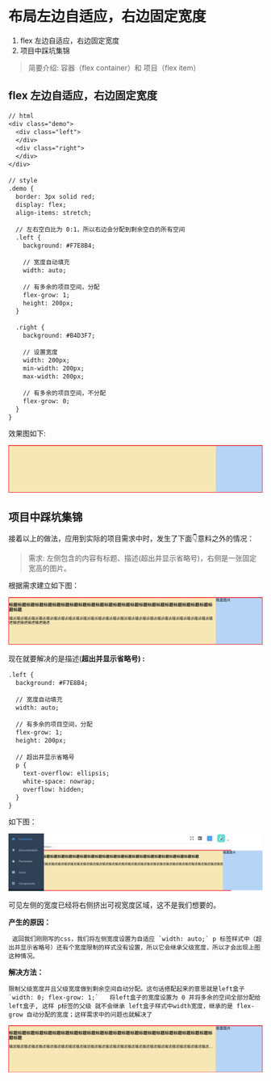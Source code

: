 # 布局左边自适应，右边固定宽度

1. flex 左边自适应，右边固定宽度
2. 项目中踩坑集锦

> 简要介绍: 容器（flex container）和 项目（flex item）

## flex 左边自适应，右边固定宽度

```text
// html
<div class="demo">
  <div class="left">
  </div>
  <div class="right">
  </div>
</div>

// style
.demo {
  border: 3px solid red;
  display: flex;
  align-items: stretch;

  // 左右空白比为 0:1，所以右边会分配到剩余空白的所有空间
  .left {
    background: #F7E8B4;

    // 宽度自动填充
    width: auto;

    // 有多余的项目空间，分配
    flex-grow: 1;
    height: 200px;
  }

  .right {
    background: #B4D3F7;

    // 设置宽度
    width: 200px;
    min-width: 200px;
    max-width: 200px;

    // 有多余的项目空间，不分配
    flex-grow: 0;
  }
}
```

效果图如下:

![](../../../.gitbook/assets/image%20%2832%29.png)

## 项目中踩坑集锦

接着以上的做法，应用到实际的项目需求中时，发生了下面👇意料之外的情况：

> 需求:  左侧包含的内容有标题、描述\(超出并显示省略号\)，右侧是一张固定宽高的图片。

根据需求建立如下图：

![](../../../.gitbook/assets/image%20%2814%29.png)

  
现在就要解决的是描述\(**超出并显示省略号\) :**

```text
.left {
  background: #F7E8B4;

  // 宽度自动填充
  width: auto;

  // 有多余的项目空间，分配
  flex-grow: 1;
  height: 200px;
  
  // 超出并显示省略号
  p {
    text-overflow: ellipsis;
    white-space: nowrap;
    overflow: hidden;
  }
}

```

如下图：

![](../../../.gitbook/assets/image%20%2818%29.png)

可见左侧的宽度已经将右侧挤出可视宽度区域，这不是我们想要的。

**产生的原因：**

     返回我们刚刚写的css，我们将左侧宽度设置为自适应 `width: auto;` p 标签样式中（超出并显示省略号）还有个宽度限制的样式没有设置，所以它会继承父级宽度，所以才会出现上图这种情况。

**解决方法：**

    限制父级宽度并且父级宽度做到剩余空间自动分配。这句话搭配起来的意思就是left盒子 `width: 0; flex-grow: 1;`   将left盒子的宽度设置为 0 并将多余的空间全部分配给 left盒子, 这样 p标签的父级 就不会继承 left盒子样式中width宽度，继承的是 flex-grow 自动分配的宽度；这样需求中的问题也就解决了

![](../../../.gitbook/assets/image%20%2810%29.png)





